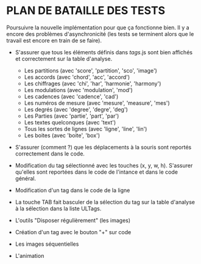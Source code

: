# PLAN DE BATAILLE DES TESTS

Poursuivre la nouvelle implémentation pour que ça fonctionne bien. Il y a encore des problèmes d'asynchronicité (les tests se terminent alors que le travail est encore en train de se faire).

* S'assurer que tous les éléments définis dans _tags_.js sont bien affichés et correctement sur la table d'analyse.
  * Les partitions (avec 'score', 'partition', 'sco', 'image')
  * Les accords (avec 'chord', 'acc', 'accord')
  * Les chiffrages (avec 'chi', 'har', 'harmonie', 'harmony')
  * Les modulations (avec 'modulation', 'mod')
  * Les cadences (avec 'cadence', 'cad')
  * Les numéros de mesure (avec 'mesure', 'measure', 'mes')
  * Les degrés (avec 'degree', 'degre', 'deg')
  * Les Parties (avec 'partie', 'part', 'par')
  * Les textes quelconques (avec 'text')
  * Tous les sortes de lignes (avec 'ligne', 'line', 'lin')
  * Les boites (avec 'boite', 'box')
* S'assurer (comment ?) que les déplacements à la souris sont reportés correctement dans le code.
* Modification du tag sélectionné avec les touches (x, y, w, h). S'assurer qu'elles sont reportées dans le code de l'intance et dans le code général.
* Modification d'un tag dans le code de la ligne
* La touche TAB fait basculer de la sélection du tag sur la table d'analyse à la sélection dans la liste ULTags.
* L'outils "Disposer régulièrement" (les images)

* Création d'un tag avec le bouton "+" sur code
* Les images séquentielles
* L'animation
